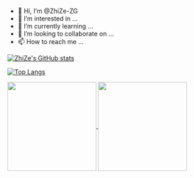 - 👋 Hi, I’m @ZhiZe-ZG
- 👀 I’m interested in ...
- 🌱 I’m currently learning ...
- 💞️ I’m looking to collaborate on ...
- 📫 How to reach me ...

[![ZhiZe's GitHub stats](https://github-readme-stats.vercel.app/api?username=zhize-zg&show=reviews,discussions_started,discussions_answered,prs_merged,prs_merged_percentage&card_width=600)](https://github.com/anuraghazra/github-readme-stats)

[![Top Langs](https://github-readme-stats.vercel.app/api/top-langs/?username=zhize-zg&layout=compact&card_width=600&langs_count=10)](https://github.com/anuraghazra/github-readme-stats)


<a href="https://github.com/anuraghazra/github-readme-stats">
  <img height=200 align="center" src="https://github-readme-stats.vercel.app/api?username=zhize-zg" />
</a>
<a href="https://github.com/anuraghazra/convoychat">
  <img height=200 align="center" src="https://github-readme-stats.vercel.app/api/top-langs?username=zhize-zg&layout=compact&langs_count=8&card_width=320" />
</a>

<!---
ZhiZe-ZG/ZhiZe-ZG is a ✨ special ✨ repository because its `README.md` (this file) appears on your GitHub profile.
You can click the Preview link to take a look at your changes.
--->
